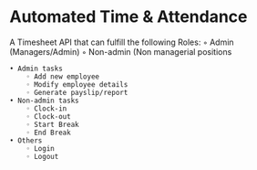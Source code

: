 
# Automated Time & Attendance
A Timesheet API that can fulfill the following Roles:
◦ Admin (Managers/Admin)
◦ Non-admin (Non managerial positions


    • Admin tasks
        ◦ Add new employee
        ◦ Modify employee details
        ◦ Generate payslip/report
    • Non-admin tasks
        ◦ Clock-in
        ◦ Clock-out
        ◦ Start Break
        ◦ End Break
    • Others
        ◦ Login
        ◦ Logout

